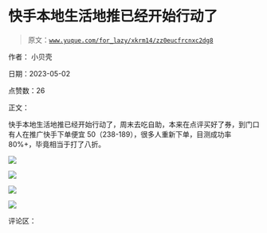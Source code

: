 # 快手本地生活地推已经开始行动了

> 原文：[`www.yuque.com/for_lazy/xkrm14/zz0eucfrcnxc2dg8`](https://www.yuque.com/for_lazy/xkrm14/zz0eucfrcnxc2dg8)

作者： 小贝壳

日期：2023-05-02

点赞数：26

正文：

快手本地生活地推已经开始行动了，周末去吃自助，本来在点评买好了券，到门口有人在推广快手下单便宜 50（238-189），很多人重新下单，目测成功率 80%+，毕竟相当于打了八折。

![](img/df06bfb4eef9180728e2ebb9df93f730.png)  

![](img/8550e557bb9ab856294f6d036e8ffd71.png)  

![](img/4bd20bb4100dfb405ce397bc45d258d6.png)  

![](img/b00d8a2a34a888eecc8155133864c08c.png)  

评论区：

